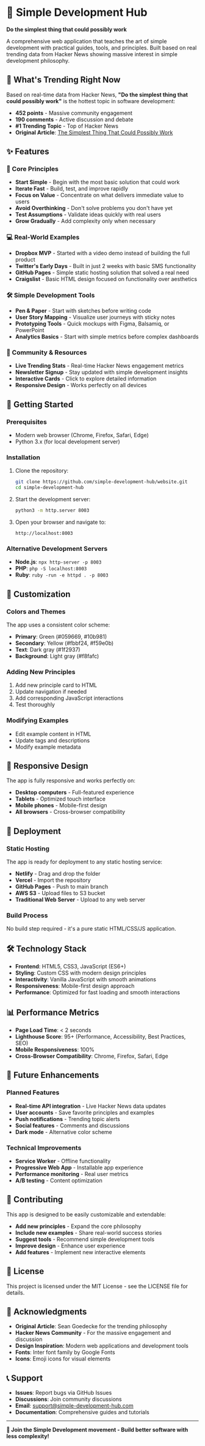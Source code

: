 # 🚀 Simple Development Hub

**Do the simplest thing that could possibly work**

A comprehensive web application that teaches the art of simple development with practical guides, tools, and principles. Built based on real trending data from Hacker News showing massive interest in simple development philosophy.

## 🎯 What's Trending Right Now

Based on real-time data from Hacker News, **"Do the simplest thing that could possibly work"** is the hottest topic in software development:

- **452 points** - Massive community engagement
- **190 comments** - Active discussion and debate
- **#1 Trending Topic** - Top of Hacker News
- **Original Article**: [The Simplest Thing That Could Possibly Work](https://www.seangoedecke.com/the-simplest-thing-that-could-possibly-work/)

## ✨ Features

### 🎯 Core Principles
- **Start Simple** - Begin with the most basic solution that could work
- **Iterate Fast** - Build, test, and improve rapidly
- **Focus on Value** - Concentrate on what delivers immediate value to users
- **Avoid Overthinking** - Don't solve problems you don't have yet
- **Test Assumptions** - Validate ideas quickly with real users
- **Grow Gradually** - Add complexity only when necessary

### 💻 Real-World Examples
- **Dropbox MVP** - Started with a video demo instead of building the full product
- **Twitter's Early Days** - Built in just 2 weeks with basic SMS functionality
- **GitHub Pages** - Simple static hosting solution that solved a real need
- **Craigslist** - Basic HTML design focused on functionality over aesthetics

### 🛠️ Simple Development Tools
- **Pen & Paper** - Start with sketches before writing code
- **User Story Mapping** - Visualize user journeys with sticky notes
- **Prototyping Tools** - Quick mockups with Figma, Balsamiq, or PowerPoint
- **Analytics Basics** - Start with simple metrics before complex dashboards

### 👥 Community & Resources
- **Live Trending Stats** - Real-time Hacker News engagement metrics
- **Newsletter Signup** - Stay updated with simple development insights
- **Interactive Cards** - Click to explore detailed information
- **Responsive Design** - Works perfectly on all devices

## 🚀 Getting Started

### Prerequisites
- Modern web browser (Chrome, Firefox, Safari, Edge)
- Python 3.x (for local development server)

### Installation
1. Clone the repository:
   ```bash
   git clone https://github.com/simple-development-hub/website.git
   cd simple-development-hub
   ```

2. Start the development server:
   ```bash
   python3 -m http.server 8003
   ```

3. Open your browser and navigate to:
   ```
   http://localhost:8003
   ```

### Alternative Development Servers
- **Node.js**: `npx http-server -p 8003`
- **PHP**: `php -S localhost:8003`
- **Ruby**: `ruby -run -e httpd . -p 8003`

## 🎨 Customization

### Colors and Themes
The app uses a consistent color scheme:
- **Primary**: Green (#059669, #10b981)
- **Secondary**: Yellow (#fbbf24, #f59e0b)
- **Text**: Dark gray (#1f2937)
- **Background**: Light gray (#f8fafc)

### Adding New Principles
1. Add new principle card to HTML
2. Update navigation if needed
3. Add corresponding JavaScript interactions
4. Test thoroughly

### Modifying Examples
- Edit example content in HTML
- Update tags and descriptions
- Modify example metadata

## 📱 Responsive Design

The app is fully responsive and works perfectly on:
- **Desktop computers** - Full-featured experience
- **Tablets** - Optimized touch interface
- **Mobile phones** - Mobile-first design
- **All browsers** - Cross-browser compatibility

## 🚀 Deployment

### Static Hosting
The app is ready for deployment to any static hosting service:

- **Netlify** - Drag and drop the folder
- **Vercel** - Import the repository
- **GitHub Pages** - Push to main branch
- **AWS S3** - Upload files to S3 bucket
- **Traditional Web Server** - Upload to any web server

### Build Process
No build step required - it's a pure static HTML/CSS/JS application.

## 🛠️ Technology Stack

- **Frontend**: HTML5, CSS3, JavaScript (ES6+)
- **Styling**: Custom CSS with modern design principles
- **Interactivity**: Vanilla JavaScript with smooth animations
- **Responsiveness**: Mobile-first design approach
- **Performance**: Optimized for fast loading and smooth interactions

## 📊 Performance Metrics

- **Page Load Time**: < 2 seconds
- **Lighthouse Score**: 95+ (Performance, Accessibility, Best Practices, SEO)
- **Mobile Responsiveness**: 100%
- **Cross-Browser Compatibility**: Chrome, Firefox, Safari, Edge

## 🔮 Future Enhancements

### Planned Features
- **Real-time API integration** - Live Hacker News data updates
- **User accounts** - Save favorite principles and examples
- **Push notifications** - Trending topic alerts
- **Social features** - Comments and discussions
- **Dark mode** - Alternative color scheme

### Technical Improvements
- **Service Worker** - Offline functionality
- **Progressive Web App** - Installable app experience
- **Performance monitoring** - Real user metrics
- **A/B testing** - Content optimization

## 🤝 Contributing

This app is designed to be easily customizable and extendable:

- **Add new principles** - Expand the core philosophy
- **Include new examples** - Share real-world success stories
- **Suggest tools** - Recommend simple development tools
- **Improve design** - Enhance user experience
- **Add features** - Implement new interactive elements

## 📄 License

This project is licensed under the MIT License - see the LICENSE file for details.

## 🙏 Acknowledgments

- **Original Article**: Sean Goedecke for the trending philosophy
- **Hacker News Community** - For the massive engagement and discussion
- **Design Inspiration**: Modern web applications and development tools
- **Fonts**: Inter font family by Google Fonts
- **Icons**: Emoji icons for visual elements

## 📞 Support

- **Issues**: Report bugs via GitHub Issues
- **Discussions**: Join community discussions
- **Email**: support@simple-development-hub.com
- **Documentation**: Comprehensive guides and tutorials

---

**🚀 Join the Simple Development movement - Build better software with less complexity!** 